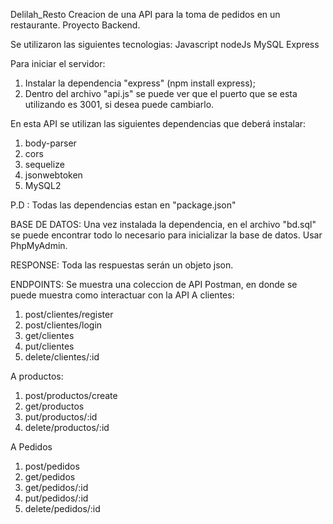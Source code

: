 Delilah_Resto
Creacion de una API para la toma de pedidos en un restaurante. Proyecto Backend.

Se utilizaron las siguientes tecnologias:
Javascript
nodeJs
MySQL
Express

Para iniciar el servidor: 
1. Instalar la dependencia "express" (npm install express); 
2. Dentro del archivo "api.js" se puede ver que el puerto que se esta utilizando es 3001, si desea puede cambiarlo.


En esta API se utilizan las siguientes dependencias que deberá instalar: 
1. body-parser 
2. cors 
3. sequelize 
4. jsonwebtoken 
5. MySQL2

P.D : Todas las dependencias estan en "package.json"

BASE DE DATOS:
Una vez instalada la dependencia, en el archivo "bd.sql" se puede encontrar todo lo necesario para inicializar la base de datos. Usar PhpMyAdmin.

RESPONSE:
Toda las respuestas serán un objeto json.

ENDPOINTS:
Se muestra una coleccion de API Postman, en donde se puede muestra como interactuar con la API  A clientes:
1. post/clientes/register 
2. post/clientes/login 
3. get/clientes 
4. put/clientes 
5. delete/clientes/:id

A productos: 
1. post/productos/create 
2. get/productos 
3. put/productos/:id 
4. delete/productos/:id

A Pedidos 
1. post/pedidos 
2. get/pedidos 
3. get/pedidos/:id 
4. put/pedidos/:id 
5. delete/pedidos/:id
